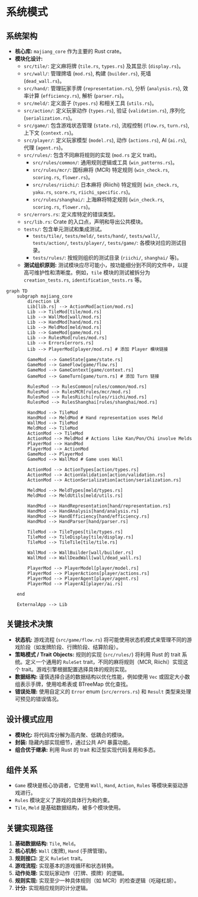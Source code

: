 # 系统模式

## 系统架构

*   **核心库:** `majiang_core` 作为主要的 Rust crate。
*   **模块化设计:**
    *   `src/tile/`: 定义麻将牌 (`tile.rs`, `types.rs`) 及其显示 (`display.rs`)。
    *   `src/wall/`: 管理牌墙 (`mod.rs`), 构建 (`builder.rs`), 死墙 (`dead_wall.rs`)。
    *   `src/hand/`: 管理玩家手牌 (`representation.rs`), 分析 (`analysis.rs`), 效率计算 (`efficiency.rs`), 解析 (`parser.rs`)。
    *   `src/meld/`: 定义面子 (`types.rs`) 和相关工具 (`utils.rs`)。
    *   `src/action/`: 定义玩家动作 (`types.rs`), 验证 (`validation.rs`), 序列化 (`serialization.rs`)。
    *   `src/game/`: 包含游戏状态管理 (`state.rs`), 流程控制 (`flow.rs`, `turn.rs`), 上下文 (`context.rs`)。
    *   `src/player/`: 定义玩家模型 (`model.rs`), 动作 (`actions.rs`), AI (`ai.rs`), 代理 (`agent.rs`)。
    *   `src/rules/`: 包含不同麻将规则的实现 (`mod.rs` 定义 trait)。
        *   `src/rules/common/`: 通用规则逻辑或工具 (`win_patterns.rs`)。
        *   `src/rules/mcr/`: 国标麻将 (MCR) 特定规则 (`win_check.rs`, `scoring.rs`, `flower.rs`)。
        *   `src/rules/riichi/`: 日本麻将 (Riichi) 特定规则 (`win_check.rs`, `yaku.rs`, `score.rs`, `riichi_specific.rs`)。
        *   `src/rules/shanghai/`: 上海麻将特定规则 (`win_check.rs`, `scoring.rs`, `flower.rs`)。
    *   `src/errors.rs`: 定义库特定的错误类型。
    *   `src/lib.rs`: Crate 的入口点，声明和导出公共模块。
    *   `tests/`: 包含单元测试和集成测试。
        *   `tests/tile/`, `tests/meld/`, `tests/hand/`, `tests/wall/`, `tests/action/`, `tests/player/`, `tests/game/`: 各模块对应的测试目录。
        *   `tests/rules/`: 按规则组织的测试目录 (`riichi/`, `shanghai/` 等)。
    *   **测试组织原则:** 测试模块应尽可能小，按功能细分到不同的文件中，以提高可维护性和清晰度。例如，`tile` 模块的测试被拆分为 `creation_tests.rs`, `identification_tests.rs` 等。

```mermaid
graph TD
    subgraph majiang_core
        direction LR
        Lib[lib.rs] --> ActionMod[action/mod.rs]
        Lib --> TileMod[tile/mod.rs]
        Lib --> WallMod[wall/mod.rs]
        Lib --> HandMod[hand/mod.rs]
        Lib --> MeldMod[meld/mod.rs]
        Lib --> GameMod[game/mod.rs]
        Lib --> RulesMod[rules/mod.rs]
        Lib --> Errors[errors.rs]
        Lib --> PlayerMod[player/mod.rs] # 添加 Player 模块链接

        GameMod --> GameState[game/state.rs]
        GameMod --> GameFlow[game/flow.rs]
        GameMod --> GameContext[game/context.rs]
        GameMod --> GameTurn[game/turn.rs] # 添加 Turn 链接

        RulesMod --> RulesCommon[rules/common/mod.rs]
        RulesMod --> RulesMCR[rules/mcr/mod.rs]
        RulesMod --> RulesRiichi[rules/riichi/mod.rs]
        RulesMod --> RulesShanghai[rules/shanghai/mod.rs]

        HandMod --> TileMod
        HandMod --> MeldMod # Hand representation uses Meld
        WallMod --> TileMod
        MeldMod --> TileMod
        ActionMod --> TileMod
        ActionMod --> MeldMod # Actions like Kan/Pon/Chi involve Melds
        PlayerMod --> HandMod
        PlayerMod --> ActionMod
        GameMod --> PlayerMod
        GameMod --> WallMod # Game uses Wall

        ActionMod --> ActionTypes[action/types.rs]
        ActionMod --> ActionValidation[action/validation.rs]
        ActionMod --> ActionSerialization[action/serialization.rs]

        MeldMod --> MeldTypes[meld/types.rs]
        MeldMod --> MeldUtils[meld/utils.rs]

        HandMod --> HandRepresentation[hand/representation.rs]
        HandMod --> HandAnalysis[hand/analysis.rs]
        HandMod --> HandEfficiency[hand/efficiency.rs]
        HandMod --> HandParser[hand/parser.rs]

        TileMod --> TileTypes[tile/types.rs]
        TileMod --> TileDisplay[tile/display.rs]
        TileMod --> TileTile[tile/tile.rs]

        WallMod --> WallBuilder[wall/builder.rs]
        WallMod --> WallDeadWall[wall/dead_wall.rs]

        PlayerMod --> PlayerModel[player/model.rs]
        PlayerMod --> PlayerActions[player/actions.rs]
        PlayerMod --> PlayerAgent[player/agent.rs]
        PlayerMod --> PlayerAI[player/ai.rs]

    end

    ExternalApp --> Lib
```

## 关键技术决策

*   **状态机:** 游戏流程 (`src/game/flow.rs`) 将可能使用状态机模式来管理不同的游戏阶段（如发牌阶段、行牌阶段、结算阶段）。
*   **策略模式 / Trait Objects:** 规则的实现 (`src/rules/`) 将利用 Rust 的 trait 系统。定义一个通用的 `RuleSet` trait，不同的麻将规则（MCR, Riichi）实现这个 trait。游戏引擎根据配置选择具体的规则实现。
*   **数据结构:** 谨慎选择合适的数据结构以优化性能，例如使用 `Vec` 或固定大小数组表示手牌，使用哈希表或 BTreeMap 优化查找。
*   **错误处理:** 使用自定义的 `Error` enum (`src/errors.rs`) 和 `Result` 类型来处理可预见的错误情况。

## 设计模式应用

*   **模块化:** 将代码库分解为高内聚、低耦合的模块。
*   **封装:** 隐藏内部实现细节，通过公共 API 暴露功能。
*   **组合优于继承:** 利用 Rust 的 trait 和泛型实现代码复用和多态。

## 组件关系

*   `Game` 模块是核心协调者，它使用 `Wall`, `Hand`, `Action`, `Rules` 等模块来驱动游戏进行。
*   `Rules` 模块定义了游戏的具体行为和约束。
*   `Tile`, `Meld` 是基础数据结构，被多个模块使用。

## 关键实现路径

1.  **基础数据结构:** `Tile`, `Meld`。
2.  **核心机制:** `Wall` (发牌), `Hand` (手牌管理)。
3.  **规则接口:** 定义 `RuleSet` trait。
4.  **游戏流程:** 实现基本的游戏循环和状态转换。
5.  **动作处理:** 实现玩家动作（打牌、摸牌）的逻辑。
6.  **规则实现:** 实现至少一种具体规则（如 MCR）的检查逻辑（吃碰杠胡）。
7.  **计分:** 实现相应规则的计分逻辑。
